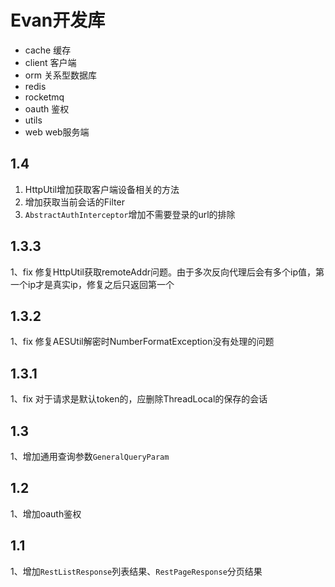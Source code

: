 # Evan开发库 

- cache 缓存
- client 客户端
- orm 关系型数据库
- redis 
- rocketmq
- oauth 鉴权 
- utils 
- web web服务端

## 1.4
1. HttpUtil增加获取客户端设备相关的方法
1. 增加获取当前会话的Filter
1. `AbstractAuthInterceptor`增加不需要登录的url的排除

## 1.3.3
1、fix 修复HttpUtil获取remoteAddr问题。由于多次反向代理后会有多个ip值，第一个ip才是真实ip，修复之后只返回第一个

## 1.3.2
1、fix 修复AESUtil解密时NumberFormatException没有处理的问题

## 1.3.1
1、fix 对于请求是默认token的，应删除ThreadLocal的保存的会话

## 1.3
1、增加通用查询参数`GeneralQueryParam`

## 1.2
1、增加oauth鉴权

## 1.1 
1、增加`RestListResponse`列表结果、`RestPageResponse`分页结果


